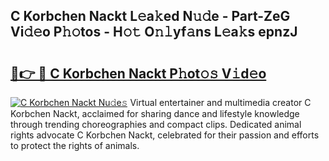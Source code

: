 ## C Korbchen Nackt L𝚎a𝚔ed N𝚞𝚍e - Part-ZeG Vi𝚍𝚎o P𝚑𝚘tos - H𝚘𝚝 O𝚗𝚕yf𝚊ns L𝚎a𝚔s epnzJ

# <h2><a href="http://kfcfn2.oniu.top/?m=C+Korbchen+Nackt">🔗👉 🔴 C Korbchen Nackt P𝚑ot𝚘𝚜 V𝚒d𝚎o</a></h2>

[![C Korbchen Nackt Nu𝚍e𝚜](https://i.imgur.com/0qMVB7G.gif)](http://kfcfn2.oniu.top/?m=C+Korbchen+Nackt)
Virtual entertainer and multimedia creator C Korbchen Nackt, acclaimed for sharing dance and lifestyle knowledge through trending choreographies and compact clips. Dedicated animal rights advocate C Korbchen Nackt, celebrated for their passion and efforts to protect the rights of animals.  
